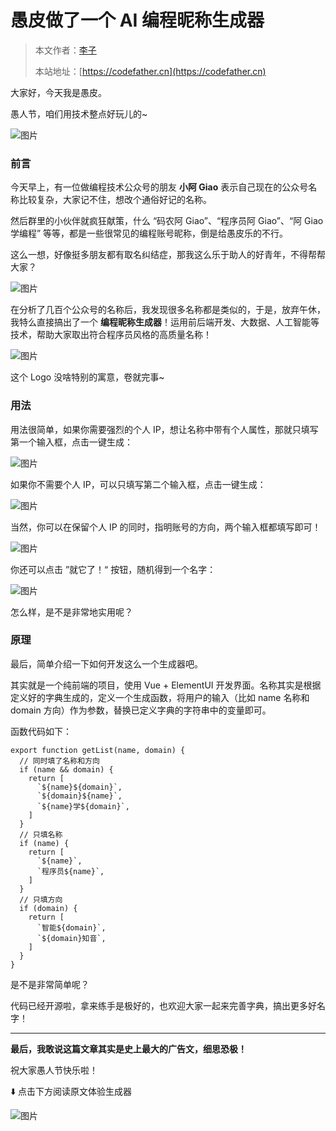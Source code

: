 # 愚皮做了一个 AI 编程昵称生成器

> 本文作者：[李子](https://yuyuanweb.feishu.cn/wiki/Abldw5WkjidySxkKxU2cQdAtnah)
>
> 本站地址：[https://codefather.cn](https://codefather.cn)

大家好，今天我是愚皮。

愚人节，咱们用技术整点好玩儿的~

![图片](https://pic.yupi.icu/5563/202311090825025.jpeg)

### 前言

今天早上，有一位做编程技术公众号的朋友 **小阿 Giao** 表示自己现在的公众号名称比较复杂，大家记不住，想改个通俗好记的名称。

然后群里的小伙伴就疯狂献策，什么 “码农阿 Giao”、“程序员阿 Giao”、“阿 Giao 学编程” 等等，都是一些很常见的编程账号昵称，倒是给愚皮乐的不行。

这么一想，好像挺多朋友都有取名纠结症，那我这么乐于助人的好青年，不得帮帮大家？

![图片](https://pic.yupi.icu/5563/202311090825019.jpeg)

在分析了几百个公众号的名称后，我发现很多名称都是类似的，于是，放弃午休，我特么直接搞出了一个 **编程昵称生成器**！运用前后端开发、大数据、人工智能等技术，帮助大家取出符合程序员风格的高质量名称！

![图片](https://pic.yupi.icu/5563/202311090825021.png)

这个 Logo 没啥特别的寓意，卷就完事~

### 用法

用法很简单，如果你需要强烈的个人 IP，想让名称中带有个人属性，那就只填写第一个输入框，点击一键生成：

![图片](https://pic.yupi.icu/5563/202311090825093.png)

如果你不需要个人 IP，可以只填写第二个输入框，点击一键生成：

![图片](https://pic.yupi.icu/5563/202311090825063.png)

当然，你可以在保留个人 IP 的同时，指明账号的方向，两个输入框都填写即可！

![图片](https://pic.yupi.icu/5563/202311090825057.png)

你还可以点击 ”就它了！“ 按钮，随机得到一个名字：

![图片](https://pic.yupi.icu/5563/202311090825812.png)

怎么样，是不是非常地实用呢？

### 原理

最后，简单介绍一下如何开发这么一个生成器吧。

其实就是一个纯前端的项目，使用 Vue + ElementUI 开发界面。名称其实是根据定义好的字典生成的，定义一个生成函数，将用户的输入（比如 name 名称和 domain 方向）作为参数，替换已定义字典的字符串中的变量即可。

函数代码如下：

```
export function getList(name, domain) {
  // 同时填了名称和方向
  if (name && domain) {
    return [
      `${name}${domain}`,
      `${domain}${name}`,
      `${name}学${domain}`,
    ]
  }
  // 只填名称
  if (name) {
    return [
      `${name}`,
      `程序员${name}`,
    ]
  }
  // 只填方向
  if (domain) {
    return [
      `智能${domain}`,
      `${domain}知音`,
    ]
  }
}
```

是不是非常简单呢？

代码已经开源啦，拿来练手是极好的，也欢迎大家一起来完善字典，搞出更多好名字！

------

**最后，我敢说这篇文章其实是史上最大的广告文，细思恐极！**

祝大家愚人节快乐啦！

⬇️ 点击下方阅读原文体验生成器

![图片](https://pic.yupi.icu/5563/202311090825879.png)